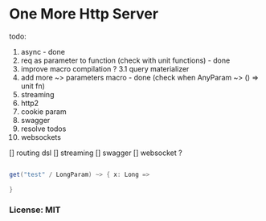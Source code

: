 
# One More Http Server

todo:
1. async - done
2. req as parameter to function  (check with unit functions) - done 
3. improve macro compilation ?
3.1 query materializer   
4. add more ~> parameters macro - done (check when AnyParam ~> () => unit fn)
5. streaming
6. http2
7. cookie param
8. swagger
9. resolve todos
10. websockets 


[] routing dsl
[] streaming 
[] swagger
[] websocket ? 


```scala

get("test" / LongParam) ~> { x: Long =>
  
}


```

### License: MIT

